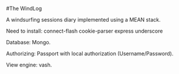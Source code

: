 #The WindLog

A windsurfing sessions diary implemented using a MEAN stack.

Need to install:
    connect-flash
    cookie-parser
    express
    underscore

Database: Mongo.

Authorizing: Passport with local authorization (Username/Password).

View engine: vash.




